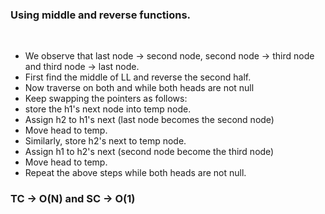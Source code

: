 ### Using middle and reverse functions.
​
- We observe that last node -> second node, second node -> third node and third node -> last node.
- First find the middle of LL and reverse the second half.
- Now traverse on both and while both heads are not null
- Keep swapping the pointers as follows:
- store the h1's next node into temp node.
- Assign h2 to h1's next (last node becomes the second node)
- Move head to temp.
- Similarly, store h2's next to temp node.
- Assign h1 to h2's next (second node become the third node)
- Move head to temp.
- Repeat the above steps while both heads are not null.
​
### TC -> O(N) and SC -> O(1)
​